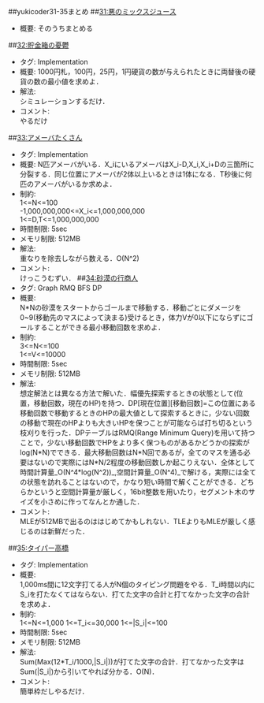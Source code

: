 ##yukicoder31-35まとめ
##[31:悪のミックスジュース](http://yukicoder.me/problems/3)
+ 概要:
そのうちまとめる

##[32:貯金箱の憂鬱](http://yukicoder.me/problems/5)
+ タグ: Implementation
+ 概要:
1000円札，100円，25円，1円硬貨の数が与えられたときに両替後の硬貨の数の最小値を求めよ．
+ 解法:  
シミュレーションするだけ．
+ コメント:  
やるだけ

##[33:アメーバたくさん]()
+ タグ: Implementation
+ 概要: N匹アメーバがいる．X_iにいるアメーバはX_i-D,X_i,X_i+Dの三箇所に分裂する．同じ位置にアメーバが2体以上いるときは1体になる．T秒後に何匹のアメーバがいるか求めよ．
+ 制約:  
1<=N<=100  
-1,000,000,000<=X_i<=1,000,000,000  
1<=D,T<=1,000,000,000
+ 時間制限: 5sec
+ メモリ制限: 512MB
+ 解法:  
重なりを除去しながら数える．O(N^2)
+ コメント:  
けっこうむずい．
##[34:砂漠の行商人](http://yukicoder.me/problems/15)
+ タグ: Graph RMQ BFS DP
+ 概要:  
N*Nの砂漠をスタートからゴールまで移動する．移動ごとにダメージを0~9(移動先のマスによって決まる)受けるとき，体力Vが0以下にならずにゴールすることができる最小移動回数を求めよ．
+ 制約:  
3<=N<=100  
1<=V<=10000
+ 時間制限: 5sec
+ メモリ制限: 512MB
+ 解法:  
想定解法とは異なる方法で解いた．幅優先探索するときの状態として(位置，移動回数，現在のHP)を持つ．DP[現在位置][移動回数]=この位置にある移動回数で移動するときのHPの最大値として探索するときに，少ない回数の移動で現在のHPよりも大きいHPを保つことが可能ならば打ち切るという枝刈りを行った．DPテーブルはRMQ(Range Minimum Query)を用いて持つことで，少ない移動回数でHPをより多く保つものがあるかどうかの探索がlog(N\*N)でできる．最大移動回数はN\*N回であるが，全てのマスを通る必要はないので実際にはN\*N/2程度の移動回数しか起こりえない．全体として時間計算量_O(N^4\*log(N^2))_,空間計算量_O(N^4)_で解ける，実際には全ての状態を訪れることはないので，かなり短い時間で解くことができる．どちらかというと空間計算量が厳しく，16bit整数を用いたり，セグメント木のサイズを小さめに作ってなんとか通した．
+ コメント:  
MLEが512MBで出るのははじめてかもしれない．TLEよりもMLEが厳しく感じるのは新鮮だった．

##[35:タイパー高橋](http://yukicoder.me/problems/4)
+ タグ: Implementation
+ 概要:  
1,000ms間に12文字打てる人がN個のタイピング問題をやる．T_i時間以内にS_iを打たなくてはならない．打てた文字の合計と打てなかった文字の合計を求めよ．
+ 制約:  
1<=N<=1,000
1<=T_i<=30,000
1<=|S_i|<=100
+ 時間制限: 5sec
+ メモリ制限: 512MB
+ 解法:  
Sum(Max(12*T_i/1000,|S_i|))が打てた文字の合計．打てなかった文字はSum(|S_i|)から引いてやれば分かる．O(N)．
+ コメント:  
簡単枠だしやるだけ．
